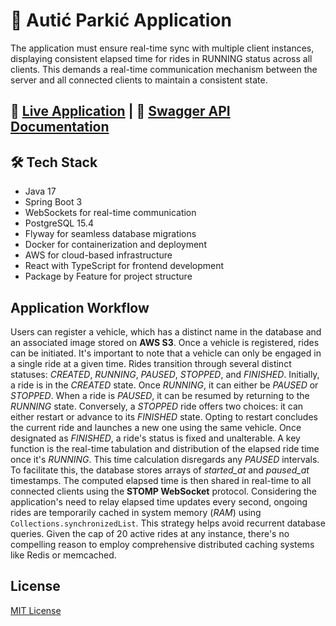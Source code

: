 # 🚗 Autić Parkić Application

The application must ensure real-time sync with multiple client instances, displaying consistent elapsed time for rides in RUNNING status across all clients. This demands a real-time communication mechanism between the server and all connected clients to maintain a consistent state.

## 🔗 [Live Application](https://auticparkic.bogdanjovanovic.dev/) | 📝 [Swagger API Documentation](https://auticparkic-api.bogdanjovanovic.dev/)

## 🛠️ Tech Stack

- Java 17
- Spring Boot 3
- WebSockets for real-time communication
- PostgreSQL 15.4
- Flyway for seamless database migrations
- Docker for containerization and deployment
- AWS for cloud-based infrastructure
- React with TypeScript for frontend development
- Package by Feature for project structure

## Application Workflow

Users can register a vehicle, which has a distinct name in the database and an associated image
stored on **AWS S3**. Once a vehicle is registered, rides can be initiated. It's important
to note that a vehicle can only be engaged in a single ride at a given time. Rides transition
through several distinct statuses: _CREATED_, _RUNNING_, _PAUSED_, _STOPPED_, and _FINISHED_. Initially,
a ride is in the _CREATED_ state. Once _RUNNING_, it can either be _PAUSED_ or _STOPPED_. When a ride is
_PAUSED_, it can be resumed by returning to the _RUNNING_ state. Conversely, a _STOPPED_ ride offers
two choices: it can either restart or advance to its _FINISHED_ state. Opting to restart concludes
the current ride and launches a new one using the same vehicle. Once designated as _FINISHED_, a
ride's status is fixed and unalterable. A key function is the real-time tabulation and distribution
of the elapsed ride time once it's _RUNNING_. This time calculation disregards any _PAUSED_ intervals.
To facilitate this, the database stores arrays of _started_at_ and _paused_at_ timestamps. The computed
elapsed time is then shared in real-time to all connected clients using the **STOMP WebSocket**
protocol. Considering the application's need to relay elapsed time updates every second, ongoing
rides are temporarily cached in system memory (_RAM_) using `Collections.synchronizedList`. This
strategy helps avoid recurrent database queries. Given the cap of 20 active rides at any
instance, there's no compelling reason to employ comprehensive distributed caching systems like
Redis or memcached.

## License

[MIT License](https://choosealicense.com/licenses/mit/)
